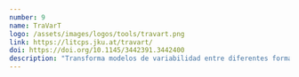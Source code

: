 ```yaml
---
number: 9
name: TraVarT
logo: /assets/images/logos/tools/travart.png
link: https://litcps.jku.at/travart/
doi: https://doi.org/10.1145/3442391.3442400
description: "Transforma modelos de variabilidad entre diferentes formatos."
---
```

